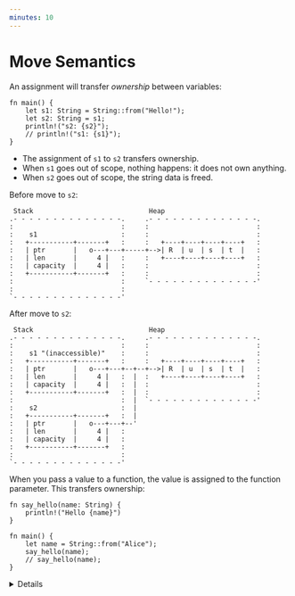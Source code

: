 ```yaml
---
minutes: 10
---
```


# Move Semantics

An assignment will transfer _ownership_ between variables:

```rust,editable
fn main() {
    let s1: String = String::from("Hello!");
    let s2: String = s1;
    println!("s2: {s2}");
    // println!("s1: {s1}");
}
```

* The assignment of `s1` to `s2` transfers ownership.
* When `s1` goes out of scope, nothing happens: it does not own anything.
* When `s2` goes out of scope, the string data is freed.

Before move to `s2`:

```bob
 Stack                             Heap
.- - - - - - - - - - - - - -.     .- - - - - - - - - - - - - -.
:                           :     :                           :
:    s1                     :     :                           :
:   +-----------+-------+   :     :   +----+----+----+----+   :
:   | ptr       |   o---+---+-----+-->| R  | u  | s  | t  |   :
:   | len       |     4 |   :     :   +----+----+----+----+   :
:   | capacity  |     4 |   :     :                           :
:   +-----------+-------+   :     :                           :
:                           :     `- - - - - - - - - - - - - -'
:                           :
`- - - - - - - - - - - - - -'
```

After move to `s2`:

```bob
 Stack                             Heap
.- - - - - - - - - - - - - -.     .- - - - - - - - - - - - - -.
:                           :     :                           :
:    s1 "(inaccessible)"    :     :                           :
:   +-----------+-------+   :     :   +----+----+----+----+   :
:   | ptr       |   o---+---+--+--+-->| R  | u  | s  | t  |   :
:   | len       |     4 |   :  |  :   +----+----+----+----+   :
:   | capacity  |     4 |   :  |  :                           :
:   +-----------+-------+   :  |  :                           :
:                           :  |  `- - - - - - - - - - - - - -'
:    s2                     :  |
:   +-----------+-------+   :  |
:   | ptr       |   o---+---+--'
:   | len       |     4 |   :
:   | capacity  |     4 |   :
:   +-----------+-------+   :
:                           :
`- - - - - - - - - - - - - -'
```

When you pass a value to a function, the value is assigned to the function
parameter. This transfers ownership:

```rust,editable
fn say_hello(name: String) {
    println!("Hello {name}")
}

fn main() {
    let name = String::from("Alice");
    say_hello(name);
    // say_hello(name);
}
```

<details>

* Mention that this is the opposite of the defaults in C++, which copies by value unless you use `std::move` (and the move constructor is defined!).

* It is only the ownership that moves. Whether any machine code is generated to manipulate the data itself is a matter of optimization, and such copies are aggressively optimized away.

* Simple values (such as integers) can be marked `Copy` (see later slides).

* In Rust, clones are explicit (by using `clone`).

In the `say_hello` example:

* With the first call to `say_hello`, `main` gives up ownership of `name`. Afterwards, `name` cannot be used anymore within `main`.
* The heap memory allocated for `name` will be freed at the end of the `say_hello` function.
* `main` can retain ownership if it passes `name` as a reference (`&name`) and if `say_hello` accepts a reference as a parameter.
* Alternatively, `main` can pass a clone of `name` in the first call (`name.clone()`).
* Rust makes it harder than C++ to inadvertently create copies by making move semantics the default, and by forcing programmers to make clones explicit.

# More to Explore

## Defensive Copies in Modern C++

Modern C++ solves this differently:

```c++
std::string s1 = "Cpp";
std::string s2 = s1;  // Duplicate the data in s1.
```

* The heap data from `s1` is duplicated and `s2` gets its own independent copy.
* When `s1` and `s2` go out of scope, they each free their own memory.

Before copy-assignment:


```bob
 Stack                             Heap
.- - - - - - - - - - - - - -.     .- - - - - - - - - - - -.
:                           :     :                       :
:    s1                     :     :                       :
:   +-----------+-------+   :     :   +----+----+----+    :
:   | ptr       |   o---+---+--+--+-->| C  | p  | p  |    :
:   | len       |     3 |   :     :   +----+----+----+    :
:   | capacity  |     3 |   :     :                       :
:   +-----------+-------+   :     :                       :
:                           :     `- - - - - - - - - - - -'
`- - - - - - - - - - - - - -'
```

After copy-assignment:

```bob
 Stack                             Heap
.- - - - - - - - - - - - - -.     .- - - - - - - - - - - -.
:                           :     :                       :
:    s1                     :     :                       :
:   +-----------+-------+   :     :   +----+----+----+    :
:   | ptr       |   o---+---+--+--+-->| C  | p  | p  |    :
:   | len       |     3 |   :     :   +----+----+----+    :
:   | capacity  |     3 |   :     :                       :
:   +-----------+-------+   :     :                       :
:                           :     :                       :
:    s2                     :     :                       :
:   +-----------+-------+   :     :   +----+----+----+    :
:   | ptr       |   o---+---+-----+-->| C  | p  | p  |    :
:   | len       |     3 |   :     :   +----+----+----+    :
:   | capacity  |     3 |   :     :                       :
:   +-----------+-------+   :     :                       :
:                           :     `- - - - - - - - - - - -'
`- - - - - - - - - - - - - -'
```


Key points:

- C++ has made a slightly different choice than Rust. Because `=` copies data,
  the string data has to be cloned. Otherwise we would get a double-free when
  either string goes out of scope.

- C++ also has [`std::move`], which is used to indicate when a value may be
  moved from. If the example had been `s2 = std::move(s1)`, no heap allocation
  would take place. After the move, `s1` would be in a valid but unspecified
  state. Unlike Rust, the programmer is allowed to keep using `s1`.

- Unlike Rust, `=` in C++ can run arbitrary code as determined by the type
  which is being copied or moved.

[`std::move`]: https://en.cppreference.com/w/cpp/utility/move

</details>
